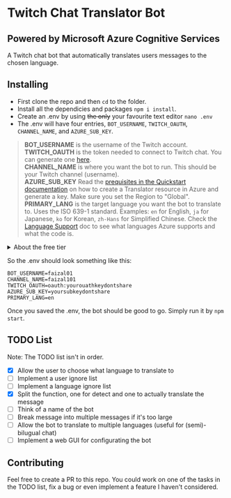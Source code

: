 # Twitch Chat Translator Bot

## Powered by Microsoft Azure Cognitive Services

A Twitch chat bot that automatically translates users messages to the chosen language.

## Installing

- First clone the repo and then `cd` to the folder.
- Install all the dependicies and packages `npm i install`.
- Create an .env by using ~~the only~~ your favourite text editor `nano .env`
- The .env will have four entries, `BOT_USERNAME`, `TWITCH_OAUTH`, `CHANNEL_NAME`, and `AZURE_SUB_KEY`.

> **BOT_USERNAME** is the username of the Twitch account.\
**TWITCH_OAUTH** is the token needed to connect to Twitch chat. You can generate one [here](https://twitchapps.com/tmi/).\
**CHANNEL_NAME** is where you want the bot to run. This should be your Twitch channel (username).\
**AZURE_SUB_KEY** Read the [prequisites in the Quickstart documentation](https://docs.microsoft.com/en-gb/azure/cognitive-services/translator/quickstart-translator) on how to create a Translator resource in Azure and generate a key. Make sure you set the Region to "Global".\
**PRIMARY_LANG** is the target language you want the bot to translate to. Uses the ISO 639-1 standard. Examples: `en` for English, `ja` for Japanese, `ko` for Korean, `zh-Hans` for Simplified Chinese. Check the [Language Support](https://docs.microsoft.com/en-us/azure/cognitive-services/translator/language-support) doc to see what languages Azure supports and what the code is.

<details>
  <summary>About the free tier</summary>
  The F1 (Free) tier allows up-to 2M million characters translated per month. From the [FAQ](https://www.microsoft.com/en-us/translator/business/faq/): "A 30-page document has around 17,000 characters; the seven Harry Potter books comprise about 60 million characters." I'm not too good at estimating but I don't think that Twitch chat will exceed the 2 million characters per month.

  Though, if you're using this bot and chat is super-active, then 2 million characters *might* not be enough. In this case, open an issue or contact me on Discord and I'll give this "issue" a higher priority on the TODO list. Nevertheless, Azure won't overcharge you if you're on the F1 tier.
</details>

So the .env should look something like this:

```.env
BOT_USERNAME=faizal01
CHANNEL_NAME=faizal101
TWITCH_OAUTH=oauth:yourouathkeydontshare
AZURE_SUB_KEY=yoursubkeydontshare
PRIMARY_LANG=en
```

Once you saved the .env, the bot should be good to go. Simply run it by `npm start`.

## TODO List

Note: The TODO list isn't in order.

- [x] Allow the user to choose what language to translate to
- [ ] Implement a user ignore list
- [ ] Implement a language ignore list
- [x] Split the function, one for detect and one to actually translate the message
- [ ] Think of a name of the bot
- [ ] Break message into multiple messages if it's too large
- [ ] Allow the bot to translate to multiple languages (useful for (semi)-bilugual chat)
- [ ] Implement a web GUI for configurating the bot

## Contributing

Feel free to create a PR to this repo. You could work on one of the tasks in the TODO list, fix a bug or even implement a feature I haven't considered.

